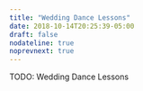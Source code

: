 ```yaml
---
title: "Wedding Dance Lessons"
date: 2018-10-14T20:25:39-05:00
draft: false
nodateline: true
noprevnext: true
---
```


TODO: Wedding Dance Lessons